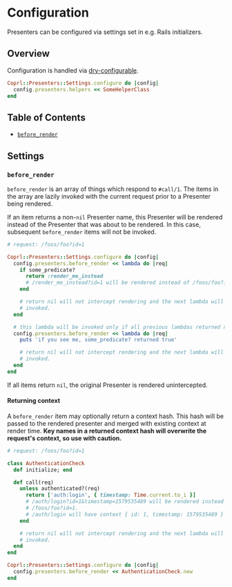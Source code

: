 # Configuration
Presenters can be configured via settings set in e.g. Rails initializers.

## Overview
Configuration is handled via [dry-configurable](https://github.com/dry-rb/dry-configurable).

```ruby
Coprl::Presenters::Settings.configure do |config|
  config.presenters.helpers << SomeHelperClass
end
```

## Table of Contents
* [`before_render`](#before_render)

## Settings
### `before_render`
`before_render` is an array of things which respond to `#call/1`. The items in
the array are lazily invoked with the current request prior to a Presenter
being rendered.

If an item returns a non-`nil` Presenter name, this Presenter will be rendered
instead of the Presenter that was about to be rendered. In this case, subsequent
`before_render` items will not be invoked.

```ruby
# request: /foos/foo?id=1

Coprl::Presenters::Settings.configure do |config|
  config.presenters.before_render << lambda do |req|
    if some_predicate?
      return :render_me_instead
      # /render_me_instead?id=1 will be rendered instead of /foos/foo?id=1.
    end

    # return nil will not intercept rendering and the next lambda will be
    # invoked.
  end

  # this lambda will be invoked only if all previous lambdas returned nil.
  config.presenters.before_render << lambda do |req|
    puts 'if you see me, some_predicate? returned true'

    # return nil will not intercept rendering and the next lambda will be
    # invoked.
  end
end
```

If all items return `nil`, the original Presenter is rendered unintercepted.

#### Returning context

A `before_render` item may optionally return a context hash. This hash will be
passed to the rendered presenter and merged with existing context at render
time. **Key names in a returned context hash will overwrite the request's
context, so use with caution.**

```ruby
# request: /foos/foo?id=1

class AuthenticationCheck
  def initialize; end

  def call(req)
    unless authenticated?(req)
      return ['auth:login', { timestamp: Time.current.to_i }]
      # /auth/login?id=1&timestamp=1579535489 will be rendered instead of
      # /foos/foo?id=1.
      # /auth/login will have context { id: 1, timestamp: 1579535489 }
    end

    # return nil will not intercept rendering and the next lambda will be
    # invoked.
  end
end

Coprl::Presenters::Settings.configure do |config|
  config.presenters.before_render << AuthenticationCheck.new
end
```
